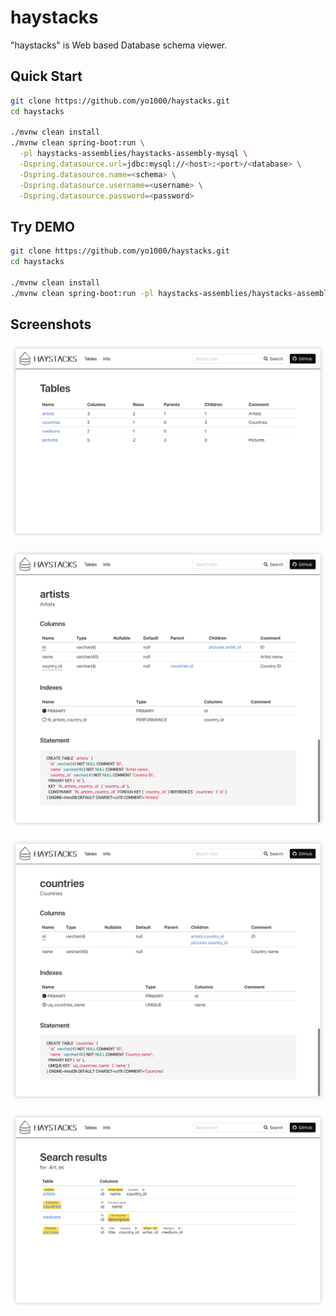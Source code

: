 # haystacks
"haystacks" is Web based Database schema viewer.


## Quick Start
```bash
git clone https://github.com/yo1000/haystacks.git
cd haystacks

./mvnw clean install
./mvnw clean spring-boot:run \
  -pl haystacks-assemblies/haystacks-assembly-mysql \
  -Dspring.datasource.url=jdbc:mysql://<host>:<port>/<database> \
  -Dspring.datasource.name=<schema> \
  -Dspring.datasource.username=<username> \
  -Dspring.datasource.password=<password>
```

## Try DEMO
```bash
git clone https://github.com/yo1000/haystacks.git
cd haystacks

./mvnw clean install
./mvnw clean spring-boot:run -pl haystacks-assemblies/haystacks-assembly-mysql -P demo
```

## Screenshots
![Screenshot1](docs/screenshots/haystacks-screenshot1.png?raw=true)

![Screenshot2](docs/screenshots/haystacks-screenshot2.png?raw=true)

![Screenshot3](docs/screenshots/haystacks-screenshot3.png?raw=true)

![Screenshot4](docs/screenshots/haystacks-screenshot4.png?raw=true)
